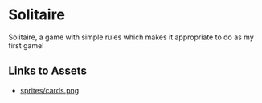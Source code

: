 # Solitaire

Solitaire, a game with simple rules which makes it appropriate to do as my first game!

## Links to Assets

* [sprites/cards.png](https://www.spriters-resource.com/resources/sheets/169/172026.png)
